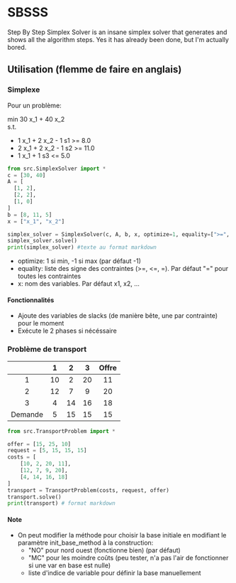 # SBSSS
Step By Step Simplex Solver is an insane simplex solver that generates and shows all the algorithm steps. Yes it has already been done, but I'm actually bored. 

## Utilisation (flemme de faire en anglais)

### Simplexe

Pour un problème:

min  30 x_1 + 40 x_2  
s.t.

* 1 x_1 + 2 x_2 - 1 s1 >= 8.0
* 2 x_1 + 2 x_2 - 1 s2 >= 11.0
* 1 x_1 + 1 s3 <= 5.0

```python
from src.SimplexSolver import *
c = [30, 40]
A = [
  [1, 2],
  [2, 2],
  [1, 0]
]
b = [8, 11, 5]
x = ["x_1", "x_2"]

simplex_solver = SimplexSolver(c, A, b, x, optimize=1, equality=[">=", ">=", "<="])
simplex_solver.solve()
print(simplex_solver) #texte au format markdown
```
* optimize: 1 si min, -1 si max (par défaut -1)
* equality: liste des signe des contraintes (>=, <=, =). Par défaut "=" pour toutes les contraintes
* x: nom des variables. Par défaut x1, x2, ...

#### Fonctionnalités

* Ajoute des variables de slacks (de manière bête, une par contrainte) pour le moment
* Exécute le 2 phases si nécéssaire

### Problème de transport

| | 1 | 2 | 3| Offre |
|:--: | :--: | :--: | :--: | :--: |
| 1  |10 | 2 | 20 | 11 | 15 |
| 2  |12 | 7 | 9  | 20 | 25 |
| 3  |4  |14 | 16 | 18 | 10 |
| Demande  | 5 | 15 | 15 | 15 | |

```python
from src.TransportProblem import *

offer = [15, 25, 10]
request = [5, 15, 15, 15]
costs = [
    [10, 2, 20, 11],
    [12, 7, 9, 20],
    [4, 14, 16, 18]
]
transport = TransportProblem(costs, request, offer)
transport.solve()
print(transport) # format markdown
```

#### Note
* On peut modifier la méthode pour choisir la base initiale en modifiant le paramètre init_base_method à la construction:
  * "NO" pour nord ouest (fonctionne bien) (par défaut)
  * "MC" pour les moindre coûts (peu tester, n'a pas l'air de fonctionner si une var en base est nulle)
  * liste d'indice de variable pour définir la base manuellement
